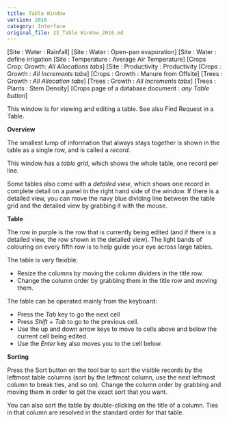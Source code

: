 ```yaml
---
title: Table Window
version: 2016
category: Interface
original_file: 23_Table Window_2016.md
---
```


[Site : Water :
Rainfall]
[Site : Water : Open-pan
evaporation]
[Site : Water : define irrigation
[Site : Temperature :
Average Air Temperature]
[Crops Crop: Growth: *All Allocations tabs*]
[Site : Productivity :
Productivity
[Crops : Growth : *All
Increments tabs*]
[Crops : Growth :
Manure from Offsite]
[Trees : Growth : *All
Allocation tabs*]
[Trees : Growth : *All
Increments tabs*]
[Trees : Plants : Stem
Density]
[Crops page of a database document : *any Table
button*]

This window is for viewing and editing a table. See also Find Request
in a Table.

**Overview**

The smallest lump of information that always stays together is shown in
the table as a single row, and is called a *record*.

This window has a *table grid*, which shows the whole table, one record
per line.

Some tables also come with a *detailed view*, which shows one record in
complete detail on a panel in the right hand side of the window. If
there is a detailed view, you can move the navy blue dividing line
between the table grid and the detailed view by grabbing it with the
mouse.

**Table**

The row in purple is the row that is currently being edited (and if
there is a detailed view, the row shown in the detailed view). The light
bands of colouring on every fifth row is to help guide your eye across
large tables.

The table is very flexible:

- Resize the columns by moving the column dividers in the title row.
- Change the column order by grabbing them in the title row and moving
  them.

The table can be operated mainly from the keyboard:

- Press the *Tab* key to go the next cell
- Press *Shift + Tab* to go to the previous cell.
- Use the up and down arrow keys to move to cells above and below the
  current cell being edited.
- Use the *Enter* key also moves you to the cell below.

**Sorting**

Press the Sort button on the tool bar to sort the visible records by the
leftmost table columns (sort by the leftmost column, use the next
leftmost column to break ties, and so on). Change the column order by
grabbing and moving them in order to get the exact sort that you want.

You can also sort the table by double-clicking on the title of a column.
Ties in that column are resolved in the standard order for that table.